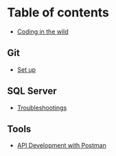 # Table of contents

* [Coding in the wild](README.md)

## Git

* [Set up](git/set-up.md)

## SQL Server

* [Troubleshootings](sql-server/troubleshootings.md)

## Tools

* [API Development with Postman](tools/api-development-with-postman.md)

